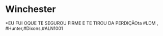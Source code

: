# Winchester
*EU FUI OQUE TE SEGUROU FIRME E TE TIROU DA PERDIÇÃOta
#LDM , #Hunter,#Dixons,#ALN1001
